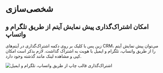 # شخصی‌سازی

## امکان اشتراک‌گذاری پیش نمایش آیتم از طریق تلگرام و واتساپ

زین پس با کلیک بر روی دکمه اشتراک‌گذاری در آیتم‌های CRM، می‌توان پیش نمایش آیتم را از طریق واتساپ، تلگرام و ایمیل با هویت به اشتراک گذاشت. لازم بذکر است امکان کپی و مشاهده لینک مانند گذشته وجود دارد.

![اشتراک‌گذاری قالب چاپ از طریق واتساپ، تلگرام و ایمیل](FormatPreview.png)